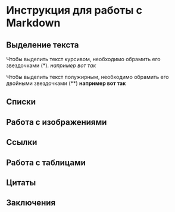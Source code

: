 # Инструкция для работы с Markdown

## Выделение текста
Чтобы выделить текст курсивом, необходимо обрамить его звездочками (*). *например вот так*

Чтобы выделить текст полужирным, необходимо обрамить его двойными звездочками (**) **например вот так**

## Списки

## Работа с изображениями

## Ссылки

## Работа с таблицами

## Цитаты

## Заключения
